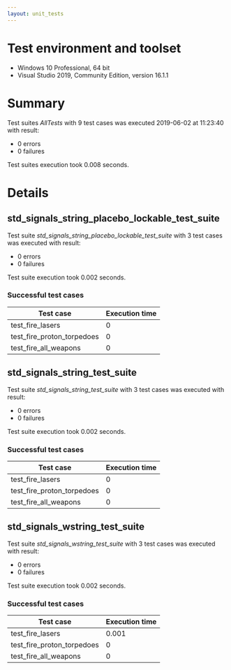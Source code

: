 ```yaml
---
layout: unit_tests
---
```


# Test environment and toolset 

* Windows 10 Professional, 64 bit
* Visual Studio 2019, Community Edition, version 16.1.1

# Summary

Test suites *AllTests* with 9 test cases was executed 2019-06-02 at 11:23:40 with result:

* 0 errors
* 0 failures

Test suites execution took 0.008 seconds.

# Details

## std_signals_string_placebo_lockable_test_suite

Test suite *std_signals_string_placebo_lockable_test_suite* with 3 test cases was executed with result:

* 0 errors
* 0 failures

Test suite execution took 0.002 seconds.

### Successful test cases

Test case|Execution time
-|-
test_fire_lasers | 0
test_fire_proton_torpedoes | 0
test_fire_all_weapons | 0

## std_signals_string_test_suite

Test suite *std_signals_string_test_suite* with 3 test cases was executed with result:

* 0 errors
* 0 failures

Test suite execution took 0.002 seconds.

### Successful test cases

Test case|Execution time
-|-
test_fire_lasers | 0
test_fire_proton_torpedoes | 0
test_fire_all_weapons | 0

## std_signals_wstring_test_suite

Test suite *std_signals_wstring_test_suite* with 3 test cases was executed with result:

* 0 errors
* 0 failures

Test suite execution took 0.002 seconds.

### Successful test cases

Test case|Execution time
-|-
test_fire_lasers | 0.001
test_fire_proton_torpedoes | 0
test_fire_all_weapons | 0
